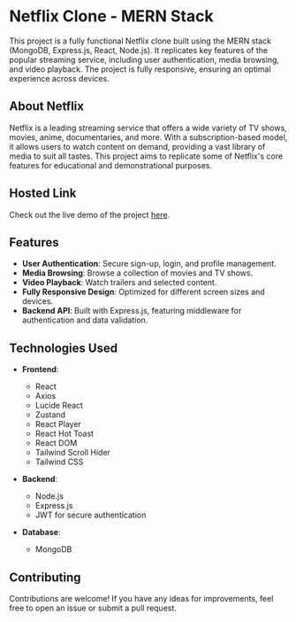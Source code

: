 # Netflix Clone - MERN Stack

This project is a fully functional Netflix clone built using the MERN stack (MongoDB, Express.js, React, Node.js). It replicates key features of the popular streaming service, including user authentication, media browsing, and video playback. The project is fully responsive, ensuring an optimal experience across devices.

## About Netflix

Netflix is a leading streaming service that offers a wide variety of TV shows, movies, anime, documentaries, and more. With a subscription-based model, it allows users to watch content on demand, providing a vast library of media to suit all tastes. This project aims to replicate some of Netflix's core features for educational and demonstrational purposes.

## Hosted Link

Check out the live demo of the project [here](https://mern-netflix-clone-pdr4.onrender.com).

## Features

- **User Authentication**: Secure sign-up, login, and profile management.
- **Media Browsing**: Browse a collection of movies and TV shows.
- **Video Playback**: Watch trailers and selected content.
- **Fully Responsive Design**: Optimized for different screen sizes and devices.
- **Backend API**: Built with Express.js, featuring middleware for authentication and data validation.

## Technologies Used

- **Frontend**:
  - React
  - Axios
  - Lucide React
  - Zustand
  - React Player
  - React Hot Toast
  - React DOM
  - Tailwind Scroll Hider
  - Tailwind CSS

- **Backend**:
  - Node.js
  - Express.js
  - JWT for secure authentication

- **Database**:
  - MongoDB

## Contributing 

Contributions are welcome! If you have any ideas for improvements, feel free to open an issue or submit a pull request.